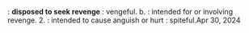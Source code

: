 : **disposed to seek revenge** : vengeful. b. : intended for or involving revenge. 2. : intended to cause anguish or hurt : spiteful.Apr 30, 2024